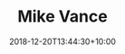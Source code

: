---
title: 'Mike Vance'
date: 2018-12-20T13:44:30+10:00
weight: 2
description: "Lorem ipsum dolor sit amet, consectetur adipiscing elit, sed do eiusmod tempor incididunt ut labore et dolore magna aliqua."
thumbnail: 'images/team/mike-vance.jpg'
image: 'images/team/mike-vance.jpg'
jobtitle: "Directeur artistique"
links:
  - url: 'https://www.linkedin.com'
    label: LinkedIn
    icon: "fab fa-linkedin"
  - url: 'https://dribbble.com'
    label: Dribbble
    icon: "fab fa-dribbble"
---